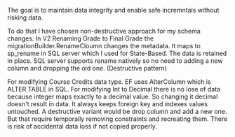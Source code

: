 The goal is to maintain data integrity and enable safe incremntals without risking data. 

To do that I have chosen non-destructive approach for my schema changes. 
In V2 Renaming Grade to Final Grade the migrationBuilder.RenameCloumn changes the metadata. It maps to sp_rename in SQL server which I used for State-Based. 
The data is retained in place.
SQL server supports rename natively so no need to adding a new column and dropping the old one. (Destructive pattern) 

For modifying Course Credits data type. EF uses AlterColumn which is ALTER TABLE in SQL. 
For modifying Int to Decimal there is no lose of data because integer maps exactly to a decimal value. So changing it decimal doesn't result in data. It always keeps foreign key and indexes values untouched.
A destructive variant would be drop column and add a new one. But that require temporaily removing constraints and recreating them. There is risk of accidental data loss if not copied properly.

